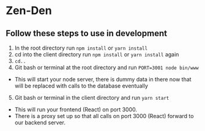 # Zen-Den

## Follow these steps to use in development

1. In the root directory run `npm install` or `yarn install`
2. cd into the client directory run `npm install` or `yarn install` again
3. `cd..`
4. Git bash or terminal at the root directory and run `PORT=3001 node bin/www`
 * This will start your node server, there is dummy data in there now that will be replaced with calls to the database eventually
5. Git bash or terminal in the client directory and run `yarn start`
 * This will run your frontend (React) on port 3000.
 * There is a proxy set up so that all calls on port 3000 (React) forward to our backend server.

